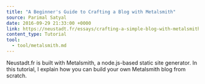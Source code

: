 ```yaml
---
title: "A Beginner's Guide to Crafting a Blog with Metalsmith"
source: Parimal Satyal 
date: 2016-09-29 21:33:00 +0000
link: https://neustadt.fr/essays/crafting-a-simple-blog-with-metalsmith/
content_type: Tutorial
tool:
  - tool/metalsmith.md 
---
```

Neustadt.fr is built with Metalsmith, a node.js-based static site generator. In this tutorial, I explain how you can build your own Metalsmith blog from scratch.





